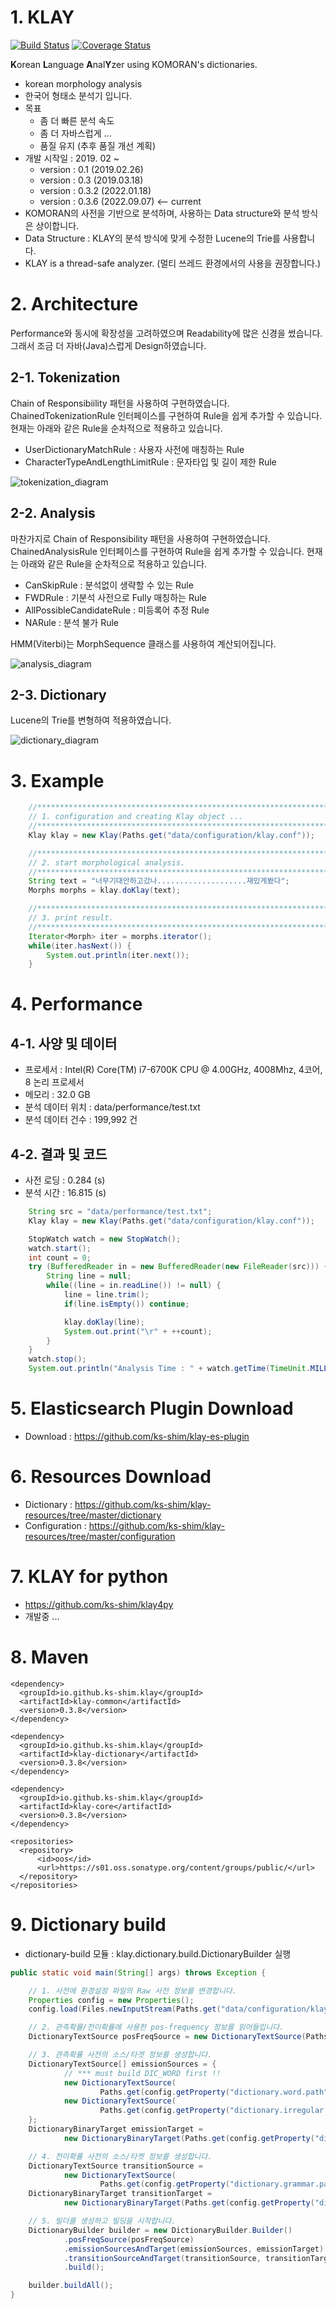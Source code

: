 # 1. KLAY
[![Build Status](https://github.com/ks-shim/klay/actions/workflows/pages/pages-build-deployment/badge.svg)](https://github.com/ks-shim/klay/actions/workflows/pages/pages-build-deployment)
[![Coverage Status](https://coveralls.io/repos/github/ks-shim/klay/badge.svg?branch=master)](https://coveralls.io/github/ks-shim/klay?branch=master)

**K**orean **L**anguage **A**nal**Y**zer using KOMORAN's dictionaries.
- korean morphology analysis
- 한국어 형태소 분석기 입니다.
- 목표
  * 좀 더 빠른 분석 속도
  * 좀 더 자바스럽게 ...
  * 품질 유지 (추후 품질 개선 계획) 
- 개발 시작일 : 2019. 02 ~
  - version : 0.1 (2019.02.26)
  - version : 0.3 (2019.03.18)
  - version : 0.3.2 (2022.01.18)
  - version : 0.3.6 (2022.09.07) <-- current
- KOMORAN의 사전을 기반으로 분석하며, 사용하는 Data structure와 분석 방식은 상이합니다.
- Data Structure : KLAY의 분석 방식에 맞게 수정한 Lucene의 Trie를 사용합니다.
- KLAY is a thread-safe analyzer. (멀티 쓰레드 환경에서의 사용을 권장합니다.)


# 2. Architecture
Performance와 동시에 확장성을 고려하였으며 Readability에 많은 신경을 썼습니다. 그래서 조금 더 자바(Java)스럽게 Design하였습니다.
## 2-1. Tokenization
Chain of Responsibiility 패턴을 사용하여 구현하였습니다. ChainedTokenizationRule 인터페이스를 구현하여 Rule을 쉽게
추가할 수 있습니다. 현재는 아래와 같은 Rule을 순차적으로 적용하고 있습니다.
 - UserDictionaryMatchRule : 사용자 사전에 매칭하는 Rule
 - CharacterTypeAndLengthLimitRule : 문자타입 및 길이 제한 Rule

![tokenization_diagram](data/image/tokenization_diagram.png)

## 2-2. Analysis
마찬가지로 Chain of Responsibility 패턴을 사용하여 구현하였습니다. ChainedAnalysisRule 인터페이스를 구현하여 Rule을 쉽게
추가할 수 있습니다. 현재는 아래와 같은 Rule을 순차적으로 적용하고 있습니다.
 - CanSkipRule : 분석없이 생략할 수 있는 Rule
 - FWDRule : 기분석 사전으로 Fully 매칭하는 Rule
 - AllPossibleCandidateRule : 미등록어 추정 Rule
 - NARule : 분석 불가 Rule

HMM(Viterbi)는 MorphSequence 클래스를 사용하여 계산되어집니다.

![analysis_diagram](data/image/analysis_diagram.png)

## 2-3. Dictionary
Lucene의 Trie를 변형하여 적용하였습니다.

![dictionary_diagram](data/image/dictionary_diagram.png)

# 3. Example
```java
    //***********************************************************************
    // 1. configuration and creating Klay object ...
    //***********************************************************************
    Klay klay = new Klay(Paths.get("data/configuration/klay.conf"));

    //***********************************************************************
    // 2. start morphological analysis.
    //***********************************************************************
    String text = "너무기대안하고갔나....................재밌게봤다";
    Morphs morphs = klay.doKlay(text);

    //***********************************************************************
    // 3. print result.
    //***********************************************************************
    Iterator<Morph> iter = morphs.iterator();
    while(iter.hasNext()) {
        System.out.println(iter.next());
    }
```
# 4. Performance
## 4-1. 사양 및 데이터
 - 프로세서 : Intel(R) Core(TM) i7-6700K CPU @ 4.00GHz, 4008Mhz, 4코어, 8 논리 프로세서
 - 메모리 : 32.0 GB
 - 분석 데이터 위치 : data/performance/test.txt
 - 분석 데이터 건수 : 199,992 건
## 4-2. 결과 및 코드
 - 사전 로딩 : 0.284 (s)
 - 분석 시간 : 16.815 (s)
```java
    String src = "data/performance/test.txt";
    Klay klay = new Klay(Paths.get("data/configuration/klay.conf"));

    StopWatch watch = new StopWatch();
    watch.start();
    int count = 0;
    try (BufferedReader in = new BufferedReader(new FileReader(src))) {
        String line = null;
        while((line = in.readLine()) != null) {
            line = line.trim();
            if(line.isEmpty()) continue;

            klay.doKlay(line);
            System.out.print("\r" + ++count);
        }
    }
    watch.stop();
    System.out.println("Analysis Time : " + watch.getTime(TimeUnit.MILLISECONDS) / 1000.0 + " (s)");
```

# 5. Elasticsearch Plugin Download
 - Download : https://github.com/ks-shim/klay-es-plugin
 
# 6. Resources Download
 - Dictionary : https://github.com/ks-shim/klay-resources/tree/master/dictionary
 - Configuration : https://github.com/ks-shim/klay-resources/tree/master/configuration
 
# 7. KLAY for python 
 - https://github.com/ks-shim/klay4py
 - 개발중 ...
 
# 8. Maven
```
<dependency>
  <groupId>io.github.ks-shim.klay</groupId>
  <artifactId>klay-common</artifactId>
  <version>0.3.8</version>
</dependency>
```
```
<dependency>
  <groupId>io.github.ks-shim.klay</groupId>
  <artifactId>klay-dictionary</artifactId>
  <version>0.3.8</version>
</dependency>
```
```
<dependency>
  <groupId>io.github.ks-shim.klay</groupId>
  <artifactId>klay-core</artifactId>
  <version>0.3.8</version>
</dependency>
```
```
<repositories>
  <repository>
      <id>oos</id>
      <url>https://s01.oss.sonatype.org/content/groups/public/</url>
  </repository>
</repositories>
```
# 9. Dictionary build
- dictionary-build 모듈 : klay.dictionary.build.DictionaryBuilder 실행
```java
public static void main(String[] args) throws Exception {

    // 1. 사전에 환경설정 파일의 Raw 사전 정보를 변경합니다.
    Properties config = new Properties();
    config.load(Files.newInputStream(Paths.get("data/configuration/klay.conf")));

    // 2. 관측확률/전이확률에 사용한 pos-frequency 정보를 읽어들입니다.
    DictionaryTextSource posFreqSource = new DictionaryTextSource(Paths.get(config.getProperty("dictionary.grammar.path")));

    // 3. 관측확률 사전의 소스/타겟 정보를 생성합니다.
    DictionaryTextSource[] emissionSources = {
            // *** must build DIC_WORD first !!
            new DictionaryTextSource(
                    Paths.get(config.getProperty("dictionary.word.path")), DictionaryTextSource.DictionaryType.DIC_WORD),
            new DictionaryTextSource(
                    Paths.get(config.getProperty("dictionary.irregular.path")), DictionaryTextSource.DictionaryType.DIC_IRREGULAR)
    };
    DictionaryBinaryTarget emissionTarget =
            new DictionaryBinaryTarget(Paths.get(config.getProperty("dictionary.emission.path")));

    // 4. 전이확률 사전의 소스/타켓 정보를 생성합니다.
    DictionaryTextSource transitionSource =
            new DictionaryTextSource(
                    Paths.get(config.getProperty("dictionary.grammar.path")), DictionaryTextSource.DictionaryType.GRAMMAR);
    DictionaryBinaryTarget transitionTarget =
            new DictionaryBinaryTarget(Paths.get(config.getProperty("dictionary.transition.path")));

    // 5. 빌더를 생성하고 빌딩을 시작합니다.
    DictionaryBuilder builder = new DictionaryBuilder.Builder()
            .posFreqSource(posFreqSource)
            .emissionSourcesAndTarget(emissionSources, emissionTarget)
            .transitionSourceAndTarget(transitionSource, transitionTarget)
            .build();

    builder.buildAll();
}
```
